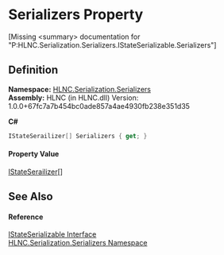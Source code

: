 # Serializers Property


\[Missing &lt;summary&gt; documentation for "P:HLNC.Serialization.Serializers.IStateSerializable.Serializers"\]



## Definition
**Namespace:** <a href="N_HLNC_Serialization_Serializers">HLNC.Serialization.Serializers</a>  
**Assembly:** HLNC (in HLNC.dll) Version: 1.0.0+67fc7a7b454bc0ade857a4ae4930fb238e351d35

**C#**
``` C#
IStateSerailizer[] Serializers { get; }
```



#### Property Value
<a href="T_HLNC_Serialization_Serializers_IStateSerailizer">IStateSerailizer</a>[]

## See Also


#### Reference
<a href="T_HLNC_Serialization_Serializers_IStateSerializable">IStateSerializable Interface</a>  
<a href="N_HLNC_Serialization_Serializers">HLNC.Serialization.Serializers Namespace</a>  
